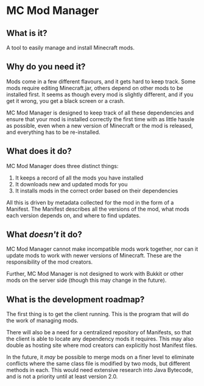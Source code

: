 MC Mod Manager
==============

What is it?
-----------

A tool to easily manage and install Minecraft mods.

Why do you need it?
-------------------

Mods come in a few different flavours, and it gets hard to keep track. Some mods require editing Minecraft.jar, others depend on other mods to be installed first. It seems as though every mod is slightly different, and if you get it wrong, you get a black screen or a crash.

MC Mod Manager is designed to keep track of all these dependencies and ensure that your mod is installed correctly the first time with as little hassle as possible, even when a new version of Minecraft or the mod is released, and everything has to be re-installed.

What does it do?
----------------

MC Mod Manager does three distinct things:

 1. It keeps a record of all the mods you have installed
 2. It downloads new and updated mods for you
 3. It installs mods in the correct order based on their dependencies

All this is driven by metadata collected for the mod in the form of a Manifest. The Manifest describes all the versions of the mod, what mods each version depends on, and where to find updates.

What _doesn't_ it do?
---------------------

MC Mod Manager cannot make incompatible mods work together, nor can it update mods to work with newer versions of Minecraft. These are the responsibility of the mod creators.

Further, MC Mod Manager is not designed to work with Bukkit or other mods on the server side (though this may change in the future).

What is the development roadmap?
--------------------------------

The first thing is to get the client running. This is the program that will do the work of managing mods.

There will also be a need for a centralized repository of Manifests, so that the client is able to locate any dependency mods it requires. This may also double as hosting site where mod creators can explicitly host Manifest files.

In the future, it _may_ be possible to merge mods on a finer level to eliminate conflicts where the same class file is modified by two mods, but different methods in each. This would need extensive research into Java Bytecode, and is not a priority until at least version 2.0.